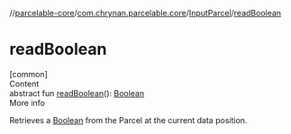 //[parcelable-core](../../index.md)/[com.chrynan.parcelable.core](../index.md)/[InputParcel](index.md)/[readBoolean](read-boolean.md)



# readBoolean  
[common]  
Content  
abstract fun [readBoolean](read-boolean.md)(): [Boolean](https://kotlinlang.org/api/latest/jvm/stdlib/kotlin/-boolean/index.html)  
More info  


Retrieves a [Boolean](https://kotlinlang.org/api/latest/jvm/stdlib/kotlin/-boolean/index.html) from the Parcel at the current data position.

  



